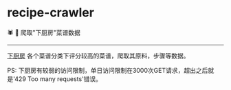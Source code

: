 # recipe-crawler
🕷 🍖  爬取"下厨房"菜谱数据

---

[下厨房](https://www.xiachufang.com/) 各个菜谱分类下评分较高的菜谱，爬取其原料，步骤等数据。

PS: 下厨房有较弱的访问限制，单日访问限制在3000次GET请求，超出之后就是'429 Too many requests'错误。